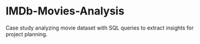 # IMDb-Movies-Analysis
Case study analyzing movie dataset with SQL queries to extract insights for project planning.
